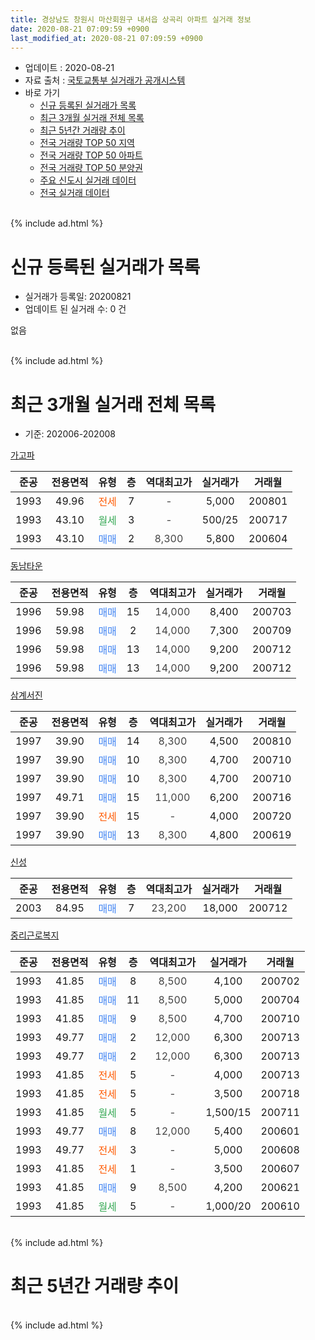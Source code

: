 ```yaml
---
title: 경상남도 창원시 마산회원구 내서읍 상곡리 아파트 실거래 정보
date: 2020-08-21 07:09:59 +0900
last_modified_at: 2020-08-21 07:09:59 +0900
---
```


* 업데이트 : 2020-08-21
* 자료 출처 : [국토교통부 실거래가 공개시스템](http://rt.molit.go.kr)
* 바로 가기
    * [신규 등록된 실거래가 목록](#신규-등록된-실거래가-목록)
    * [최근 3개월 실거래 전체 목록](#최근-3개월-실거래-전체-목록)
    * [최근 5년간 거래량 추이](#최근-5년간-거래량-추이)
    * [전국 거래량 TOP 50 지역](https://inasie.github.io/apt-trade-info/최근-3개월-전국에서-가장-거래가-많이-발생한-지역)
    * [전국 거래량 TOP 50 아파트](https://inasie.github.io/apt-trade-info/최근-3개월-전국에서-가장-거래가-많이-발생한-아파트)
    * [전국 거래량 TOP 50 분양권](https://inasie.github.io/apt-trade-info/최근-3개월-전국에서-가장-거래가-많이-발생한-분양권)
    * [주요 신도시 실거래 데이터](https://inasie.github.io/apt-trade-info/주요-신도시)
    * [전국 실거래 데이터](https://inasie.github.io/apt-trade-info/전국)
<br>
{% include ad.html %}
<br>

# 신규 등록된 실거래가 목록
* 실거래가 등록일: 20200821
* 업데이트 된 실거래 수: 0 건

없음

<br>
{% include ad.html %}
<br>

# 최근 3개월 실거래 전체 목록
* 기준: 202006-202008


[가고파](https://search.naver.com/search.naver?query=%EA%B2%BD%EC%83%81%EB%82%A8%EB%8F%84+%EC%B0%BD%EC%9B%90%EC%8B%9C+%EB%A7%88%EC%82%B0%ED%9A%8C%EC%9B%90%EA%B5%AC+%EB%82%B4%EC%84%9C%EC%9D%8D+%EC%83%81%EA%B3%A1%EB%A6%AC+%EA%B0%80%EA%B3%A0%ED%8C%8C)

|준공|전용면적|유형|층|역대최고가|실거래가|거래월|
|:---:|:---:|:---:|:---:|:---:|:---:|:---:|
|1993|49.96|<span style="color:#ff5a00">전세</span>|7|<span style="color:#444444">-</span>|5,000|200801|
|1993|43.10|<span style="color:#34a853">월세</span>|3|<span style="color:#444444">-</span>|500/25|200717|
|1993|43.10|<span style="color:#4285f3">매매</span>|2|<span style="color:#444444">8,300</span>|5,800|200604|

[동남타운](https://search.naver.com/search.naver?query=%EA%B2%BD%EC%83%81%EB%82%A8%EB%8F%84+%EC%B0%BD%EC%9B%90%EC%8B%9C+%EB%A7%88%EC%82%B0%ED%9A%8C%EC%9B%90%EA%B5%AC+%EB%82%B4%EC%84%9C%EC%9D%8D+%EC%83%81%EA%B3%A1%EB%A6%AC+%EB%8F%99%EB%82%A8%ED%83%80%EC%9A%B4)

|준공|전용면적|유형|층|역대최고가|실거래가|거래월|
|:---:|:---:|:---:|:---:|:---:|:---:|:---:|
|1996|59.98|<span style="color:#4285f3">매매</span>|15|<span style="color:#444444">14,000</span>|8,400|200703|
|1996|59.98|<span style="color:#4285f3">매매</span>|2|<span style="color:#444444">14,000</span>|7,300|200709|
|1996|59.98|<span style="color:#4285f3">매매</span>|13|<span style="color:#444444">14,000</span>|9,200|200712|
|1996|59.98|<span style="color:#4285f3">매매</span>|13|<span style="color:#444444">14,000</span>|9,200|200712|

[삼계서진](https://search.naver.com/search.naver?query=%EA%B2%BD%EC%83%81%EB%82%A8%EB%8F%84+%EC%B0%BD%EC%9B%90%EC%8B%9C+%EB%A7%88%EC%82%B0%ED%9A%8C%EC%9B%90%EA%B5%AC+%EB%82%B4%EC%84%9C%EC%9D%8D+%EC%83%81%EA%B3%A1%EB%A6%AC+%EC%82%BC%EA%B3%84%EC%84%9C%EC%A7%84)

|준공|전용면적|유형|층|역대최고가|실거래가|거래월|
|:---:|:---:|:---:|:---:|:---:|:---:|:---:|
|1997|39.90|<span style="color:#4285f3">매매</span>|14|<span style="color:#444444">8,300</span>|4,500|200810|
|1997|39.90|<span style="color:#4285f3">매매</span>|10|<span style="color:#444444">8,300</span>|4,700|200710|
|1997|39.90|<span style="color:#4285f3">매매</span>|10|<span style="color:#444444">8,300</span>|4,700|200710|
|1997|49.71|<span style="color:#4285f3">매매</span>|15|<span style="color:#444444">11,000</span>|6,200|200716|
|1997|39.90|<span style="color:#ff5a00">전세</span>|15|<span style="color:#444444">-</span>|4,000|200720|
|1997|39.90|<span style="color:#4285f3">매매</span>|13|<span style="color:#444444">8,300</span>|4,800|200619|

[신성](https://search.naver.com/search.naver?query=%EA%B2%BD%EC%83%81%EB%82%A8%EB%8F%84+%EC%B0%BD%EC%9B%90%EC%8B%9C+%EB%A7%88%EC%82%B0%ED%9A%8C%EC%9B%90%EA%B5%AC+%EB%82%B4%EC%84%9C%EC%9D%8D+%EC%83%81%EA%B3%A1%EB%A6%AC+%EC%8B%A0%EC%84%B1)

|준공|전용면적|유형|층|역대최고가|실거래가|거래월|
|:---:|:---:|:---:|:---:|:---:|:---:|:---:|
|2003|84.95|<span style="color:#4285f3">매매</span>|7|<span style="color:#444444">23,200</span>|18,000|200712|

[중리근로복지](https://search.naver.com/search.naver?query=%EA%B2%BD%EC%83%81%EB%82%A8%EB%8F%84+%EC%B0%BD%EC%9B%90%EC%8B%9C+%EB%A7%88%EC%82%B0%ED%9A%8C%EC%9B%90%EA%B5%AC+%EB%82%B4%EC%84%9C%EC%9D%8D+%EC%83%81%EA%B3%A1%EB%A6%AC+%EC%A4%91%EB%A6%AC%EA%B7%BC%EB%A1%9C%EB%B3%B5%EC%A7%80)

|준공|전용면적|유형|층|역대최고가|실거래가|거래월|
|:---:|:---:|:---:|:---:|:---:|:---:|:---:|
|1993|41.85|<span style="color:#4285f3">매매</span>|8|<span style="color:#444444">8,500</span>|4,100|200702|
|1993|41.85|<span style="color:#4285f3">매매</span>|11|<span style="color:#444444">8,500</span>|5,000|200704|
|1993|41.85|<span style="color:#4285f3">매매</span>|9|<span style="color:#444444">8,500</span>|4,700|200710|
|1993|49.77|<span style="color:#4285f3">매매</span>|2|<span style="color:#444444">12,000</span>|6,300|200713|
|1993|49.77|<span style="color:#4285f3">매매</span>|2|<span style="color:#444444">12,000</span>|6,300|200713|
|1993|41.85|<span style="color:#ff5a00">전세</span>|5|<span style="color:#444444">-</span>|4,000|200713|
|1993|41.85|<span style="color:#ff5a00">전세</span>|5|<span style="color:#444444">-</span>|3,500|200718|
|1993|41.85|<span style="color:#34a853">월세</span>|5|<span style="color:#444444">-</span>|1,500/15|200711|
|1993|49.77|<span style="color:#4285f3">매매</span>|8|<span style="color:#444444">12,000</span>|5,400|200601|
|1993|49.77|<span style="color:#ff5a00">전세</span>|3|<span style="color:#444444">-</span>|5,000|200608|
|1993|41.85|<span style="color:#ff5a00">전세</span>|1|<span style="color:#444444">-</span>|3,500|200607|
|1993|41.85|<span style="color:#4285f3">매매</span>|9|<span style="color:#444444">8,500</span>|4,200|200621|
|1993|41.85|<span style="color:#34a853">월세</span>|5|<span style="color:#444444">-</span>|1,000/20|200610|


<br>
{% include ad.html %}
<br>

# 최근 5년간 거래량 추이


<div style="width:100%;">
    <canvas id="deal_progress" height="200"></canvas>
</div>

<script>
new Chart(document.getElementById("deal_progress"), {
    type: 'line',
    data: {
        labels: ['201508','201509','201510','201511','201512','201601','201602','201603','201604','201605','201606','201607','201608','201609','201610','201611','201612','201701','201702','201703','201704','201705','201706','201707','201708','201709','201710','201711','201712','201801','201802','201803','201804','201805','201806','201807','201808','201809','201810','201811','201812','201901','201902','201903','201904','201905','201906','201907','201908','201909','201910','201911','201912','202001','202002','202003','202004','202005','202006','202007','202008'],
        datasets: [{
            label: '매매',
            pointRadius: 1,
            data: [12, 7, 14, 8, 12, 6, 2, 7, 4, 7, 14, 7, 5, 10, 1, 8, 9, 5, 9, 7, 5, 2, 8, 7, 8, 4, 2, 4, 0, 0, 1, 7, 1, 1, 1, 1, 3, 4, 4, 2, 0, 5, 2, 3, 4, 1, 3, 1, 0, 6, 4, 8, 5, 2, 6, 10, 3, 5, 4, 13, 1],
            borderColor: "rgba(255, 201, 14, 1)",
            backgroundColor: "rgba(255, 201, 14, 0.5)",
            fill: false,
            lineTension: 0
        },{
            label: '전월세',
            pointRadius: 1,
            data: [2, 3, 8, 9, 9, 6, 6, 5, 8, 2, 3, 1, 7, 6, 4, 3, 4, 6, 7, 5, 6, 4, 4, 4, 2, 3, 1, 7, 3, 5, 5, 3, 6, 4, 2, 1, 1, 3, 8, 5, 2, 6, 2, 8, 6, 9, 6, 6, 3, 5, 5, 3, 5, 10, 5, 3, 4, 2, 3, 5, 1],
            borderColor: "rgba(0, 141, 185, 1)",
            backgroundColor: "rgba(0, 141, 185, 0.5)",
            fill: false,
            lineTension: 0
        }
        ]
    },
    options: {
        responsive: true,
        title: {
            display: false
        },
        tooltips: {
            mode: 'index',
            intersect: false
        },
        hover: {
            mode: 'nearest',
            intersect: true
        },
        scales: {
            xAxes: [{
                display: true,
                scaleLabel: {
                    display: true,
                    labelString: '년/월'
                }
            }],
            yAxes: [{
                display: true,
                ticks: {
                    suggestedMin: 0,
                },
                scaleLabel: {
                    display: true,
                    labelString: '실거래 수'
                }
            }]
        }
    }
});

</script>


<br>
{% include ad.html %}
<br>

